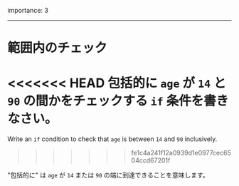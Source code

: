 importance: 3

---

# 範囲内のチェック

<<<<<<< HEAD
包括的に `age` が `14` と `90` の間かをチェックする `if` 条件を書きなさい。
=======
Write an `if` condition to check that `age` is between `14` and `90` inclusively.
>>>>>>> fe1c4a241f12a0939d1e0977cec6504ccd67201f

"包括的に" は `age` が `14` または `90` の端に到達できることを意味します。
